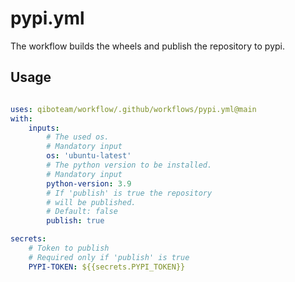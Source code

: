 # pypi.yml

The workflow builds the wheels and publish the repository to pypi.

## Usage 

```yaml 

uses: qiboteam/workflow/.github/workflows/pypi.yml@main
with:
    inputs:
        # The used os. 
        # Mandatory input 
        os: 'ubuntu-latest'
        # The python version to be installed.
        # Mandatory input
        python-version: 3.9
        # If 'publish' is true the repository 
        # will be published. 
        # Default: false 
        publish: true 

secrets:
    # Token to publish 
    # Required only if 'publish' is true 
    PYPI-TOKEN: ${{secrets.PYPI_TOKEN}}
        
```
